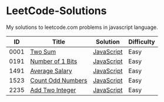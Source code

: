 # LeetCode-Solutions

My solutions to leetcode.com problems in javascript language.

| ID   | Title                                                                                                    | Solution                                                       | Difficulty |
| ---- | -------------------------------------------------------------------------------------------------------- | -------------------------------------------------------------- | ---------- |
| 0001 | [Two Sum](https://leetcode.com/problems/two-sum/)                                                        | [JavaScript](1-1000/1-100/[001][two-sum].js)                   | Easy       |
| 0191 | [Number of 1 Bits](https://leetcode.com/problems/number-of-1-bits/)                                       | [JavaScript](1-1000/100-200/[191][number-of-1-bits].js)   | Easy       |
| 1491 | [Average Salary](https://leetcode.com/problems/average-salary-excluding-the-minimum-and-maximum-salary/) | [JavaScript](1000-2000/1400-1500/[1491][average-salary].js)    | Easy       |
| 1523 | [Count Odd Numbers](https://leetcode.com/problems/count-odd-numbers-in-an-interval-range/)               | [JavaScript](1000-2000/1500-1600/[1523][count-odd-numbers].js) | Easy       |
| 2235 | [Add Two Integer](https://leetcode.com/problems/add-two-integers/)                                       | [JavaScript](2000-3000/2200-2300/[2235][add-two-integer].js)   | Easy       |
